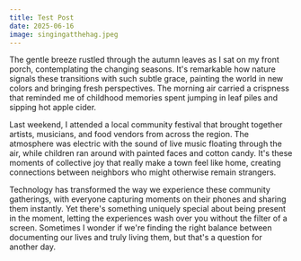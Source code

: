 ```yaml
---
title: Test Post
date: 2025-06-16
image: singingatthehag.jpeg
---
```


The gentle breeze rustled through the autumn leaves as I sat on my front porch, contemplating the changing seasons. It's remarkable how nature signals these transitions with such subtle grace, painting the world in new colors and bringing fresh perspectives. The morning air carried a crispness that reminded me of childhood memories spent jumping in leaf piles and sipping hot apple cider.

Last weekend, I attended a local community festival that brought together artists, musicians, and food vendors from across the region. The atmosphere was electric with the sound of live music floating through the air, while children ran around with painted faces and cotton candy. It's these moments of collective joy that really make a town feel like home, creating connections between neighbors who might otherwise remain strangers.

Technology has transformed the way we experience these community gatherings, with everyone capturing moments on their phones and sharing them instantly. Yet there's something uniquely special about being present in the moment, letting the experiences wash over you without the filter of a screen. Sometimes I wonder if we're finding the right balance between documenting our lives and truly living them, but that's a question for another day.